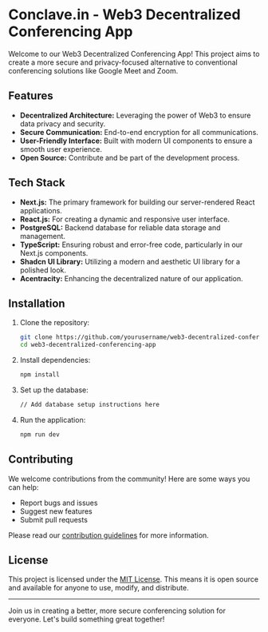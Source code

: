 # Conclave.in - Web3 Decentralized Conferencing App

Welcome to our Web3 Decentralized Conferencing App! This project aims to create a more secure and privacy-focused alternative to conventional conferencing solutions like Google Meet and Zoom.

## Features

- **Decentralized Architecture:** Leveraging the power of Web3 to ensure data privacy and security.
- **Secure Communication:** End-to-end encryption for all communications.
- **User-Friendly Interface:** Built with modern UI components to ensure a smooth user experience.
- **Open Source:** Contribute and be part of the development process.

## Tech Stack

- **Next.js:** The primary framework for building our server-rendered React applications.
- **React.js:** For creating a dynamic and responsive user interface.
- **PostgreSQL:** Backend database for reliable data storage and management.
- **TypeScript:** Ensuring robust and error-free code, particularly in our Next.js components.
- **Shadcn UI Library:** Utilizing a modern and aesthetic UI library for a polished look.
- **Acentracity:** Enhancing the decentralized nature of our application.

## Installation

1. Clone the repository:

   ```sh
   git clone https://github.com/yourusername/web3-decentralized-conferencing-app.git
   cd web3-decentralized-conferencing-app
   ```

2. Install dependencies:

   ```sh
   npm install
   ```

3. Set up the database:

   ```sh
   // Add database setup instructions here
   ```

4. Run the application:
   ```sh
   npm run dev
   ```

## Contributing

We welcome contributions from the community! Here are some ways you can help:

- Report bugs and issues
- Suggest new features
- Submit pull requests

Please read our [contribution guidelines](CONTRIBUTING.md) for more information.

## License

This project is licensed under the [MIT License](LICENSE). This means it is open source and available for anyone to use, modify, and distribute.

---

Join us in creating a better, more secure conferencing solution for everyone. Let's build something great together!
